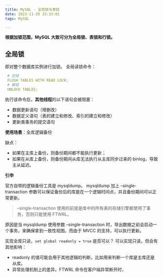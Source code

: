 ```yaml
---
title: MySQL - 全局锁与表锁
date: 2023-11-28 15:33:01
tags: MySQL

---
```


**根据加锁范围，MySQL 大致可分为全局锁、表锁和行锁。**

## 全局锁

即对整个数据库实例进行加锁。
全局读锁命令：

```yaml
 # 加锁
 FLUSH TABLES WITH READ LOCK;
 # 解锁
 UNLOCK TABLES;
```
     
执行该命令后，**其他线程**的以下语句会被阻塞：

 - 数据更新语句（增删改）
 - 数据定义语句（表的建立和修改、索引的建立和修改）
 - 更新类事务的提交语句

**使用场景**：全库逻辑备份

缺点：

- 如果在主库上备份，则备份期间都不能执行更新；
- 如果在从库上备份，则备份期间从库无法执行从主库同步过来的 binlog，导致主从延迟。

**引申**

官方自带的逻辑备份工具是 mysqldump。
mysqldump 加上 –single-transaction  参数可以保证备份后的库是在一个逻辑时间点，并且备份期间可以正常更新。

> –single-transaction 使用的前提是库中的所有表的存储引擎都使用了事务，否则只能使用 FTWRL。

原因是当 mysqldump 使用参数 –single-transaction 时，导出数据之前会启动一个事务，来确保拿到一致性视图。而由于 MVCC 的支持，可以执行更新。

实现全库只读，`set global readonly = true` 是否可以？
可以实现只读，但会有其他影响：

- readonly 的值可能会用于其他逻辑的判断，比如用来判断一个库是主库还是从库。
- 异常处理机制上的差异。FTWRL 命令在客户端异常断开时，
<!--stackedit_data:
eyJoaXN0b3J5IjpbMTEwNjMxMzA1NiwtNzM5MTIzODU5LC00NT
k2OTkxODIsMTk2MzI5NDg2NSwxNDQ2MDExODcsMTk2MzI5NDg2
NSwtMTMxMjI5NDMsLTk5OTM0MDEwOCwtNjYwMzc3OTg3LC0yOT
Q4MDI0OSwtNjA4NTQ3ODM3LDEwNDYxMTM2MzcsMTI1MTQzNzQz
NiwyMDY4ODQ2OTc1LC01MTQwOTY4MzEsMTk5MTA0MzQyNywtMT
k0MzQ2NTUzNiwtMTM2OTQ0NjMxMCwtNTAxMDMwODYwXX0=
-->